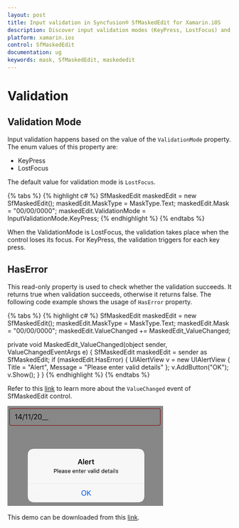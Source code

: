 ```yaml
---
layout: post
title: Input validation in Syncfusion® SfMaskedEdit for Xamarin.iOS
description: Discover input validation modes (KeyPress, LostFocus) and error checking in Syncfusion® SfMaskedEdit control for Xamarin.iOS platform with HasError property.
platform: xamarin.ios
control: SfMaskedEdit
documentation: ug 
keywords: mask, SfMaskedEdit, maskededit
---
```


# Validation

## Validation Mode

Input validation happens based on the value of the `ValidationMode` property. The enum values of this property are:

* KeyPress
* LostFocus

The default value for validation mode is `LostFocus`.

{% tabs %}
{% highlight c# %}
SfMaskedEdit maskedEdit = new SfMaskedEdit();
maskedEdit.MaskType = MaskType.Text;
maskedEdit.Mask = "00/00/0000";
maskedEdit.ValidationMode = InputValidationMode.KeyPress;
{% endhighlight %}
{% endtabs %}

When the ValidationMode is LostFocus, the validation takes place when the control loses its focus. For KeyPress, the validation triggers for each key press.

## HasError

This read-only property is used to check whether the validation succeeds. It returns true when validation succeeds, otherwise it returns false. The following code example shows the usage of `HasError` property.

{% tabs %}
{% highlight c# %}
SfMaskedEdit maskedEdit = new SfMaskedEdit();
maskedEdit.MaskType = MaskType.Text;
maskedEdit.Mask = "00/00/0000";
maskedEdit.ValueChanged += MaskedEdit_ValueChanged;

private void MaskedEdit_ValueChanged(object sender, ValueChangedEventArgs e)
       {
            SfMaskedEdit maskedEdit = sender as SfMaskedEdit;
            if (maskedEdit.HasError)
            {
                UIAlertView v = new UIAlertView
                {
                    Title = "Alert",
                    Message = "Please enter valid details"
                };
                v.AddButton("OK");
                v.Show();
            }
        }
{% endhighlight %}
{% endtabs %}

Refer to this [link](Events#valuechanged-event) to learn more about the `ValueChanged` event of SfMaskedEdit control.

![Validation error alert dialog](SfMaskedEditImages/validation.png)

This demo can be downloaded from this [link](http://files2.syncfusion.com/Xamarin.iOS/Samples/MaskedEdit_Validation.zip).